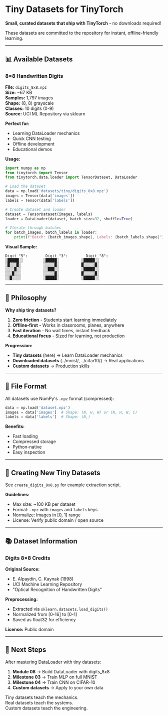 # Tiny Datasets for TinyTorch

**Small, curated datasets that ship with TinyTorch** - no downloads required!

These datasets are committed to the repository for instant, offline-friendly learning.

---

## 📊 Available Datasets

### 8×8 Handwritten Digits

**File:** `digits_8x8.npz`  
**Size:** ~67 KB  
**Samples:** 1,797 images  
**Shape:** (8, 8) grayscale  
**Classes:** 10 digits (0-9)  
**Source:** UCI ML Repository via sklearn

**Perfect for:**
- Learning DataLoader mechanics
- Quick CNN testing
- Offline development
- Educational demos

**Usage:**
```python
import numpy as np
from tinytorch import Tensor
from tinytorch.data.loader import TensorDataset, DataLoader

# Load the dataset
data = np.load('datasets/tiny/digits_8x8.npz')
images = Tensor(data['images'])
labels = Tensor(data['labels'])

# Create dataset and loader
dataset = TensorDataset(images, labels)
loader = DataLoader(dataset, batch_size=32, shuffle=True)

# Iterate through batches
for batch_images, batch_labels in loader:
    print(f"Batch: {batch_images.shape}, Labels: {batch_labels.shape}")
```

**Visual Sample:**
```
Digit "5":        Digit "3":        Digit "8":
░█████░░         ░█████░          ░█████░░
░█░░░█░          ░░░░░█░          █░░░░░█░
░░░░█░░          ░░███░░          ░█████░░
░░░█░░░          ░░░░░█░          █░░░░░█░
░░█░░░░          ░█████░          ░█████░░
```

---

## 🎯 Philosophy

**Why ship tiny datasets?**

1. **Zero friction** - Students start learning immediately
2. **Offline-first** - Works in classrooms, planes, anywhere
3. **Fast iteration** - No wait times, instant feedback
4. **Educational focus** - Sized for learning, not production

**Progression:**
- **Tiny datasets** (here) → Learn DataLoader mechanics
- **Downloaded datasets** (../mnist/, ../cifar10/) → Real applications
- **Custom datasets** → Production skills

---

## 📂 File Format

All datasets use NumPy's `.npz` format (compressed):

```python
data = np.load('dataset.npz')
images = data['images']  # Shape: (N, H, W) or (N, H, W, C)
labels = data['labels']  # Shape: (N,)
```

**Benefits:**
- Fast loading
- Compressed storage
- Python-native
- Easy inspection

---

## 🔧 Creating New Tiny Datasets

See `create_digits_8x8.py` for example extraction script.

**Guidelines:**
- Max size: ~100 KB per dataset
- Format: `.npz` with `images` and `labels` keys
- Normalize: Images in [0, 1] range
- License: Verify public domain / open source

---

## 📚 Dataset Information

### Digits 8×8 Credits

**Original Source:** 
- E. Alpaydin, C. Kaynak (1998)
- UCI Machine Learning Repository
- "Optical Recognition of Handwritten Digits"

**Preprocessing:**
- Extracted via `sklearn.datasets.load_digits()`
- Normalized from [0-16] to [0-1]
- Saved as float32 for efficiency

**License:** Public domain

---

## 🚀 Next Steps

After mastering DataLoader with tiny datasets:

1. **Module 08** → Build DataLoader with digits_8x8
2. **Milestone 03** → Train MLP on full MNIST
3. **Milestone 04** → Train CNN on CIFAR-10
4. **Custom datasets** → Apply to your own data

Tiny datasets teach the mechanics.  
Real datasets teach the systems.  
Custom datasets teach the engineering.
